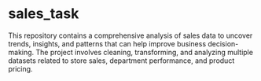 # sales_task
This repository contains a comprehensive analysis of sales data to uncover trends, insights, and patterns that can help improve business decision-making. The project involves cleaning, transforming, and analyzing multiple datasets related to store sales, department performance, and product pricing.
